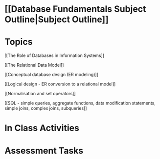 # [[Database Fundamentals Subject Outline|Subject Outline]]
# Topics
[[The Role of Databases in Information Systems]]

[[The Relational Data Model]]

[[Conceptual database design (ER modeling)]]

[[Logical design - ER conversion to a relational model]]

[[Normalisation and set operators]]

[[SQL - simple queries, aggregate functions, data modification statements, simple joins, complex joins, subqueries]]

# In Class Activities
# Assessment Tasks
